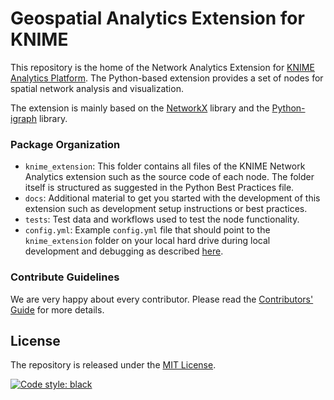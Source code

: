 # Geospatial Analytics Extension for KNIME

This repository is the home of the Network Analytics Extension for [KNIME Analytics Platform](https://www.knime.com/knime-analytics-platform). The Python-based extension provides a set of nodes for spatial network analysis and visualization.


The extension is mainly based on the [NetworkX](https://networkx.org/) library and the [Python-igraph](https://igraph.org/) library.


### Package Organization

* `knime_extension`: This folder contains all files of the KNIME Network Analytics extension such as the source code of each node. The folder itself is structured as suggested in the Python Best Practices file.
* `docs`: Additional material to get you started with the development of this extension such as development setup instructions or best practices.
* `tests`: Test data and workflows used to test the node functionality.
* `config.yml`: Example `config.yml` file that should point to the `knime_extension` folder on your local hard drive during local development and debugging as described [here](https://docs.knime.com/latest/pure_python_node_extensions_guide/index.html#tutorial-writing-first-py-node).


### Contribute Guidelines

We are very happy about every contributor. Please read the [Contributors' Guide](https://github.com/spatial-data-lab/knime-geospatial-extension/blob/main/CONTRIBUTING.md) for more details.


## License
The repository is released under the [MIT License](https://opensource.org/licenses/MIT).

[![Code style: black](https://img.shields.io/badge/code%20style-black-000000.svg)](https://github.com/psf/black)
